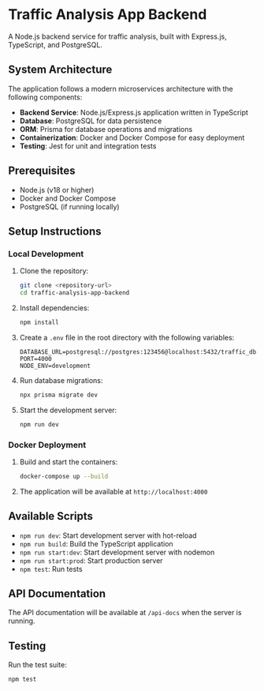 # Traffic Analysis App Backend

A Node.js backend service for traffic analysis, built with Express.js, TypeScript, and PostgreSQL.

## System Architecture

The application follows a modern microservices architecture with the following components:

- **Backend Service**: Node.js/Express.js application written in TypeScript
- **Database**: PostgreSQL for data persistence
- **ORM**: Prisma for database operations and migrations
- **Containerization**: Docker and Docker Compose for easy deployment
- **Testing**: Jest for unit and integration tests

## Prerequisites

- Node.js (v18 or higher)
- Docker and Docker Compose
- PostgreSQL (if running locally)

## Setup Instructions

### Local Development

1. Clone the repository:
   ```bash
   git clone <repository-url>
   cd traffic-analysis-app-backend
   ```

2. Install dependencies:
   ```bash
   npm install
   ```

3. Create a `.env` file in the root directory with the following variables:
   ```
   DATABASE_URL=postgresql://postgres:123456@localhost:5432/traffic_db
   PORT=4000
   NODE_ENV=development
   ```

4. Run database migrations:
   ```bash
   npx prisma migrate dev
   ```

5. Start the development server:
   ```bash
   npm run dev
   ```

### Docker Deployment

1. Build and start the containers:
   ```bash
   docker-compose up --build
   ```

2. The application will be available at `http://localhost:4000`

## Available Scripts

- `npm run dev`: Start development server with hot-reload
- `npm run build`: Build the TypeScript application
- `npm run start:dev`: Start development server with nodemon
- `npm run start:prod`: Start production server
- `npm test`: Run tests

## API Documentation

The API documentation will be available at `/api-docs` when the server is running.

## Testing

Run the test suite:
```bash
npm test
```
